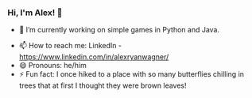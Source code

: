 ### Hi, I'm Alex! 👋

<!--
**AlexWagnerProfessional/AlexWagnerProfessional** is a ✨ _special_ ✨ repository because its `README.md` (this file) appears on your GitHub profile.
Here are some ideas to get you started:
-->

- 🔭 I’m currently working on simple games in Python and Java.
<!--
- 🌱 I’m currently learning ...
- 👯 I’m looking to collaborate on ...
- 🤔 I’m looking for help with ...
- 💬 Ask me about ...
-->
- 📫 How to reach me: LinkedIn - https://www.linkedin.com/in/alexryanwagner/
- 😄 Pronouns: he/him
- ⚡ Fun fact: I once hiked to a place with so many butterflies chilling in trees that at first I thought they were brown leaves!

